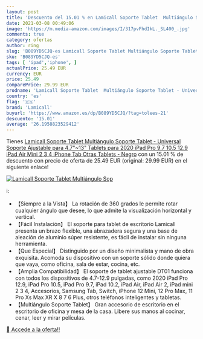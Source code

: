 ```yaml
---
layout: post
title: 'Descuento del 15.01 % en Lamicall Soporte Tablet  Multiángulo Sop'
date: 2021-03-08 00:49:06
image: 'https://m.media-amazon.com/images/I/317pvFhdIkL._SL400_.jpg'
comments: true
category: ofertas
author: ring
slug: 'B089YD5CJQ-es Lamicall Soporte Tablet Multiángulo Soporte Tablet -...'
sku: 'B089YD5CJQ-es'
tags: [ 'ipad','iphone', ]
actualPrice: 25.49 EUR
currency: EUR
price: 25.49
comparePrice: 29.99 EUR
prodname: 'Lamicall Soporte Tablet  Multiángulo Soporte Tablet - Universal Soporte Ajustable para 4.7"~13" Tablets para 2020 iPad Pro 9.7  10.5  12.9  iPad Air Mini 2 3 4  iPhone  Tab  Otras Tablets - Negro'
country: 'es'
flag: '🇪🇸'
brand: 'Lamicall'
buyurl: 'https://www.amazon.es/dp/B089YD5CJQ/?tag=tolees-21'
descuento: '15.01'
average: '26.1958823529412'
---
```


Tienes [Lamicall Soporte Tablet  Multiángulo Soporte Tablet - Universal Soporte Ajustable para 4.7"~13" Tablets para 2020 iPad Pro 9.7  10.5  12.9  iPad Air Mini 2 3 4  iPhone  Tab  Otras Tablets - Negro](https://www.amazon.es/dp/B089YD5CJQ/?tag=tolees-21) con un 15.01 % de descuento con precio de oferta de 25.49 EUR (original: 29.99 EUR) en el siguiente enlace!

[![Lamicall Soporte Tablet  Multiángulo Sop](https://m.media-amazon.com/images/I/317pvFhdIkL._SL400_.jpg)](https://www.amazon.es/dp/B089YD5CJQ/?tag=tolees-21)

ℹ️:

- 【Siempre a la Vista】 La rotación de 360 grados le permite rotar cualquier ángulo que desee, lo que admite la visualización horizontal y vertical.
- 【Fácil Instalación】 El soporte para tablet de escritorio Lamicall presenta un brazo flexible, una abrazadera segura y una base de aleación de aluminio súper resistente, es fácil de instalar sin ninguna herramienta.
- 【Que Especial】 Distinguido por un diseño minimalista y mano de obra exquisita. Acomoda su dispositivo con un soporte sólido donde quiera que vaya, como oficina, sala de estar, cocina, etc.
- 【Amplia Compatibilidad】 El soporte de tablet ajustable DT01 funciona con todos los dispositivos de 4.7-12.9 pulgadas, como 2020 iPad Pro 12.9, iPad Pro 10.5, iPad Pro 9.7, iPad 10.2, iPad Air, iPad Air 2, iPad mini 2 3 4, Accesorios, Samsung Tab, Switch, iPhone 12 Mini, 12 Pro Max, 11 Pro Xs Max XR X 8 7 6 Plus, otros teléfonos inteligentes y tabletas.
- 【Multiángulo Soporte Tablet】 Gran accesorio de escritorio en el escritorio de oficina y mesa de la casa. Libere sus manos al cocinar, cenar, leer y mirar películas.

[🛒 Accede a la oferta!!](https://www.amazon.es/dp/B089YD5CJQ/?tag=tolees-21)
